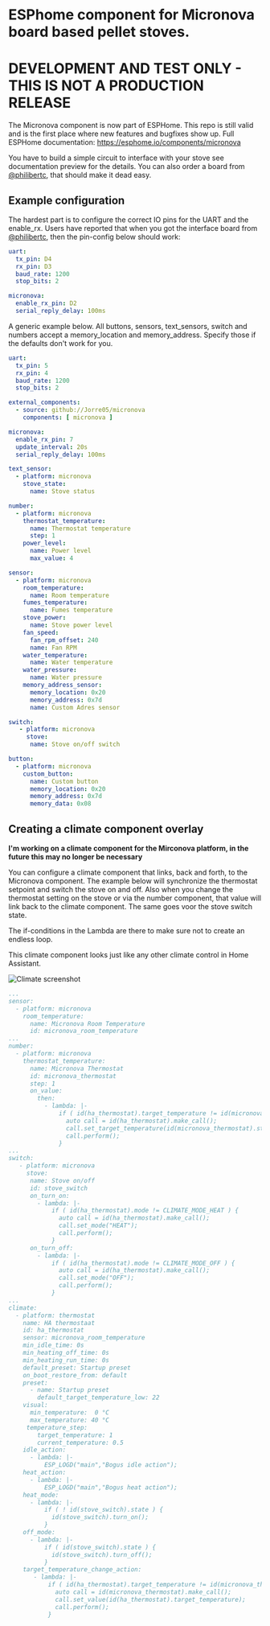 # ESPhome component for Micronova board based pellet stoves. 
# DEVELOPMENT AND TEST ONLY - THIS IS NOT A PRODUCTION RELEASE 

The Micronova component is now part of ESPHome. This repo is still valid and is the first place where new features and bugfixes show up.
Full ESPHome documentation: https://esphome.io/components/micronova

You have to build a simple circuit to interface with your stove see documentation preview for the details. You can also order a board from 
[@philibertc](https://github.com/philibertc), that should make it dead easy.

## Example configuration

The hardest part is to configure the correct IO pins for the UART and the enable_rx. 
Users have reported that when you got the interface board from [@philibertc](https://github.com/philibertc), then the pin-config below should work:

```yaml
uart:
  tx_pin: D4
  rx_pin: D3
  baud_rate: 1200
  stop_bits: 2

micronova:
  enable_rx_pin: D2
  serial_reply_delay: 100ms
```

A generic example below. All buttons, sensors, text_sensors, switch and numbers accept a memory_location and memory_address. Specify those if the defaults don't work for you.

```yaml
uart:
  tx_pin: 5
  rx_pin: 4
  baud_rate: 1200
  stop_bits: 2

external_components:
  - source: github://Jorre05/micronova
    components: [ micronova ]

micronova:
  enable_rx_pin: 7
  update_interval: 20s
  serial_reply_delay: 100ms

text_sensor:
  - platform: micronova
    stove_state:
      name: Stove status

number:
  - platform: micronova
    thermostat_temperature:
      name: Thermostat temperature
      step: 1
    power_level:
      name: Power level
      max_value: 4

sensor:
  - platform: micronova
    room_temperature:
      name: Room temperature
    fumes_temperature:
      name: Fumes temperature
    stove_power:
      name: Stove power level
    fan_speed:
      fan_rpm_offset: 240
      name: Fan RPM
    water_temperature:
      name: Water temperature
    water_pressure:
      name: Water pressure
    memory_address_sensor:
      memory_location: 0x20
      memory_address: 0x7d
      name: Custom Adres sensor

switch:
   - platform: micronova
     stove:
      name: Stove on/off switch

button:
  - platform: micronova
    custom_button:
      name: Custom button
      memory_location: 0x20
      memory_address: 0x7d
      memory_data: 0x08

```

## Creating a climate component overlay

**I'm working on a climate component for the Mirconova platform, in the future this may no longer be necessary**

You can configure a climate component that links, back and forth, to the Micronova component. The example below will synchronize the thermostat setpoint and switch the stove on and off. Also when you change the thermostat setting on the stove or via the number component, that value will link back to the climate component. The same goes voor the stove switch state. 

  The if-conditions in the Lambda are there to make sure not to create an endless loop.

  This climate component looks just like any other climate control in Home Assistant.

![Climate screenshot](images/climate_pellet.png?raw=true "Climate overlay")

```yaml
...
sensor:
  - platform: micronova
    room_temperature:
      name: Micronova Room Temperature
      id: micronova_room_temperature
...
number:
  - platform: micronova
    thermostat_temperature:
      name: Micronova Thermostat
      id: micronova_thermostat
      step: 1
      on_value:
        then:
          - lambda: |-
              if ( id(ha_thermostat).target_temperature != id(micronova_thermostat).state ) {
                auto call = id(ha_thermostat).make_call();
                call.set_target_temperature(id(micronova_thermostat).state);
                call.perform();
              }
...
switch:
   - platform: micronova
     stove:
      name: Stove on/off
      id: stove_switch
      on_turn_on:
        - lambda: |-
            if ( id(ha_thermostat).mode != CLIMATE_MODE_HEAT ) {
              auto call = id(ha_thermostat).make_call();
              call.set_mode("HEAT");
              call.perform();
            }
      on_turn_off:
        - lambda: |-
            if ( id(ha_thermostat).mode != CLIMATE_MODE_OFF ) {
              auto call = id(ha_thermostat).make_call();
              call.set_mode("OFF");
              call.perform();
            }
...
climate:
  - platform: thermostat
    name: HA thermostaat
    id: ha_thermostat
    sensor: micronova_room_temperature
    min_idle_time: 0s
    min_heating_off_time: 0s
    min_heating_run_time: 0s
    default_preset: Startup preset
    on_boot_restore_from: default
    preset:
      - name: Startup preset
        default_target_temperature_low: 22
    visual:
      min_temperature:  0 °C
      max_temperature: 40 °C
     temperature_step:
        target_temperature: 1
        current_temperature: 0.5
    idle_action:
      - lambda: |-
          ESP_LOGD("main","Bogus idle action");
    heat_action:
      - lambda: |-
          ESP_LOGD("main","Bogus heat action");
    heat_mode:
      - lambda: |-
          if ( ! id(stove_switch).state ) {
            id(stove_switch).turn_on();
          }
    off_mode:
      - lambda: |-
          if ( id(stove_switch).state ) {
            id(stove_switch).turn_off();
          }
    target_temperature_change_action:
       - lambda: |-
           if ( id(ha_thermostat).target_temperature != id(micronova_thermostat).state ) {
             auto call = id(micronova_thermostat).make_call();
             call.set_value(id(ha_thermostat).target_temperature);
             call.perform();
           }
```
